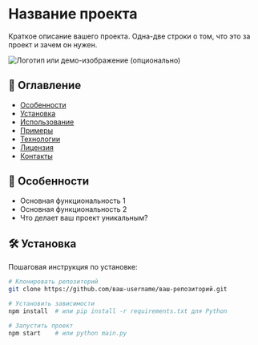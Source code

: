 # Название проекта

Краткое описание вашего проекта. Одна-две строки о том, что это за проект и зачем он нужен.

![Логотип или демо-изображение](https://via.placeholder.com/150) (опционально)

## 📌 Оглавление

- [Особенности](#-особенности)
- [Установка](#-установка)
- [Использование](#-использование)
- [Примеры](#-примеры)
- [Технологии](#-технологии)
- [Лицензия](#-лицензия)
- [Контакты](#-контакты)

## 🌟 Особенности

- Основная функциональность 1
- Основная функциональность 2
- Что делает ваш проект уникальным?

## 🛠 Установка

Пошаговая инструкция по установке:

```bash
# Клонировать репозиторий
git clone https://github.com/ваш-username/ваш-репозиторий.git

# Установить зависимости
npm install  # или pip install -r requirements.txt для Python

# Запустить проект
npm start    # или python main.py
